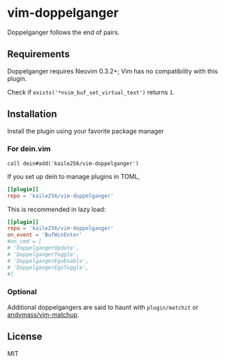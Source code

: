 # vim-doppelganger

Doppelganger follows the end of pairs.

## Requirements

Doppelganger requires Neovim 0.3.2+;
Vim has no compatibility with this plugin.

Check if `exists('*nvim_buf_set_virtual_text')` returns `1`.

## Installation

Install the plugin using your favorite package manager

### For dein.vim

```vim
call dein#add('kaile256/vim-doppelganger')
```

If you set up dein to manage plugins in TOML,

```toml
[[plugin]]
repo = 'kaile256/vim-doppelganger'
```

This is recommended in lazy load:

```toml
[[plugin]]
repo = 'kaile256/vim-doppelganger'
on_event = 'BufWinEnter'
#on_cmd = [
# 'DoppelgangerUpdate',
# 'DoppelgangerToggle',
# 'DoppelgangerEgoEnable',
# 'DoppelgangerEgoToggle',
#]
```

### Optional

Additional doppelgangers are said to haunt with `plugin/matchit` or
[andymass/vim-matchup](https://github.com/andymass/vim-matchup).

## License

MIT


